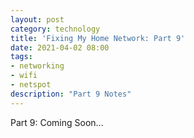 ```yaml
---
layout: post
category: technology
title: 'Fixing My Home Network: Part 9'
date: 2021-04-02 08:00
tags:
- networking
- wifi
- netspot
description: "Part 9 Notes"
---
```


Part 9: Coming Soon...